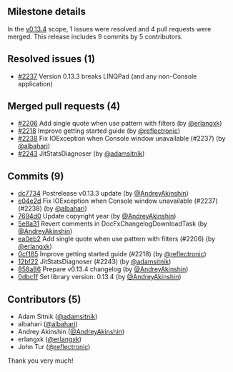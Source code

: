 ## Milestone details

In the [v0.13.4](https://github.com/dotnet/BenchmarkDotNet/issues?q=milestone:v0.13.4) scope, 
1 issues were resolved and 4 pull requests were merged.
This release includes 9 commits by 5 contributors.

## Resolved issues (1)

* [#2237](https://github.com/dotnet/BenchmarkDotNet/issues/2237) Version 0.13.3 breaks LINQPad (and any non-Console application)

## Merged pull requests (4)

* [#2206](https://github.com/dotnet/BenchmarkDotNet/pull/2206) Add single quote when use pattern with filters (by [@erlangxk](https://github.com/erlangxk))
* [#2218](https://github.com/dotnet/BenchmarkDotNet/pull/2218) Improve getting started guide (by [@reflectronic](https://github.com/reflectronic))
* [#2238](https://github.com/dotnet/BenchmarkDotNet/pull/2238) Fix IOException when Console window unavailable (#2237) (by [@albahari](https://github.com/albahari))
* [#2243](https://github.com/dotnet/BenchmarkDotNet/pull/2243) JitStatsDiagnoser (by [@adamsitnik](https://github.com/adamsitnik))

## Commits (9)

* [dc7734](https://github.com/dotnet/BenchmarkDotNet/commit/dc7734d3eba06880428c0e16d287c9ca837a9d40) Postrelease v0.13.3 update (by [@AndreyAkinshin](https://github.com/AndreyAkinshin))
* [e04e2d](https://github.com/dotnet/BenchmarkDotNet/commit/e04e2d7d0cc4fefb954f8a8bd90b8f82100802f9) Fix IOException when Console window unavailable (#2237) (#2238) (by [@albahari](https://github.com/albahari))
* [7694d0](https://github.com/dotnet/BenchmarkDotNet/commit/7694d0e79b7446373f893ff532b801a519f1b700) Update copyright year (by [@AndreyAkinshin](https://github.com/AndreyAkinshin))
* [5e8a31](https://github.com/dotnet/BenchmarkDotNet/commit/5e8a318d2243701d0141d74a6c89307149486156) Revert comments in DocFxChangelogDownloadTask (by [@AndreyAkinshin](https://github.com/AndreyAkinshin))
* [ea0eb2](https://github.com/dotnet/BenchmarkDotNet/commit/ea0eb2fe403cab9c1daa0e5aa6e42ab038100418) Add single quote when use pattern with filters (#2206) (by [@erlangxk](https://github.com/erlangxk))
* [0cf185](https://github.com/dotnet/BenchmarkDotNet/commit/0cf185020583a5c5c987d064d09426edc4399a5b) Improve getting started guide (#2218) (by [@reflectronic](https://github.com/reflectronic))
* [12bf22](https://github.com/dotnet/BenchmarkDotNet/commit/12bf220e11fddc8e65b066eb1f300b63bfde7e9b) JitStatsDiagnoser (#2243) (by [@adamsitnik](https://github.com/adamsitnik))
* [858a86](https://github.com/dotnet/BenchmarkDotNet/commit/858a86f112ce251188b39291abe4633209a98fed) Prepare v0.13.4 changelog (by [@AndreyAkinshin](https://github.com/AndreyAkinshin))
* [0dbc1f](https://github.com/dotnet/BenchmarkDotNet/commit/0dbc1fa40bbb5e9bc436f2c0db9c52244a5116f3) Set library version: 0.13.4 (by [@AndreyAkinshin](https://github.com/AndreyAkinshin))

## Contributors (5)

* Adam Sitnik ([@adamsitnik](https://github.com/adamsitnik))
* albahari ([@albahari](https://github.com/albahari))
* Andrey Akinshin ([@AndreyAkinshin](https://github.com/AndreyAkinshin))
* erlangxk ([@erlangxk](https://github.com/erlangxk))
* John Tur ([@reflectronic](https://github.com/reflectronic))

Thank you very much!

